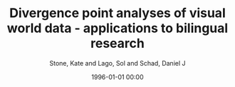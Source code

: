 ---
layout: post
title: Divergence point analyses of visual world data - applications to bilingual research

date: 1996-01-01 00:00
author: Stone, Kate and Lago, Sol and Schad, Daniel J
tags: ["approaches","bilingualism","bootstrapping","divergence point analyses","non-parametric","non-parametric approaches","tracking","visual world eye-","visual world eye-tracking"]
journal: Bilingualism Language and Cognition

link: https://doi.org/10.1017/s1366728920000607

year: 2020
---
